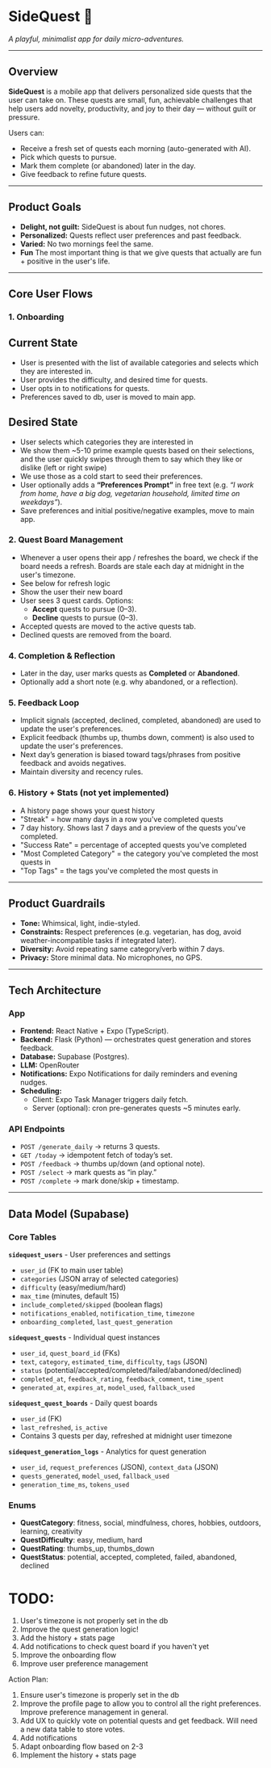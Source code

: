 # SideQuest 🎯

_A playful, minimalist app for daily micro-adventures._

---

## Overview

**SideQuest** is a mobile app that delivers personalized side quests that the user can take on. These quests are small, fun, achievable challenges that help users add novelty, productivity, and joy to their day — without guilt or pressure.

Users can:

- Receive a fresh set of quests each morning (auto-generated with AI).
- Pick which quests to pursue.
- Mark them complete (or abandoned) later in the day.
- Give feedback to refine future quests.

---

## Product Goals

- **Delight, not guilt:** SideQuest is about fun nudges, not chores.
- **Personalized:** Quests reflect user preferences and past feedback.
- **Varied:** No two mornings feel the same.
- **Fun** The most important thing is that we give quests that actually are fun + positive in the user's life.

---

## Core User Flows

### 1. Onboarding

## Current State

- User is presented with the list of available categories and selects which they are interested in.
- User provides the difficulty, and desired time for quests.
- User opts in to notifications for quests.
- Preferences saved to db, user is moved to main app.

## Desired State

- User selects which categories they are interested in
- We show them ~5-10 prime example quests based on their selections, and the user quickly swipes through them to say which they like or dislike (left or right swipe)
- We use those as a cold start to seed their preferences.
- User optionally adds a **“Preferences Prompt”** in free text (e.g. _“I work from home, have a big dog, vegetarian household, limited time on weekdays”_).
- Save preferences and initial positive/negative examples, move to main app.

### 2. Quest Board Management

- Whenever a user opens their app / refreshes the board, we check if the board needs a refresh. Boards are stale each day at midnight in the user's timezone.
- See below for refresh logic
- Show the user their new board
- User sees 3 quest cards. Options:
  - **Accept** quests to pursue (0–3).
  - **Decline** quests to pursue (0–3).
- Accepted quests are moved to the active quests tab.
- Declined quests are removed from the board.

### 4. Completion & Reflection

- Later in the day, user marks quests as **Completed** or **Abandoned**.
- Optionally add a short note (e.g. why abandoned, or a reflection).

### 5. Feedback Loop

- Implicit signals (accepted, declined, completed, abandoned) are used to update the user's preferences.
- Explicit feedback (thumbs up, thumbs down, comment) is also used to update the user's preferences.
- Next day’s generation is biased toward tags/phrases from positive feedback and avoids negatives.
- Maintain diversity and recency rules.

### 6. History + Stats (not yet implemented)

- A history page shows your quest history
- "Streak" = how many days in a row you've completed quests
- 7 day history. Shows last 7 days and a preview of the quests you've completed.
- "Success Rate" = percentage of accepted quests you've completed
- "Most Completed Category" = the category you've completed the most quests in
- "Top Tags" = the tags you've completed the most quests in

---

## Product Guardrails

- **Tone:** Whimsical, light, indie-styled.
- **Constraints:** Respect preferences (e.g. vegetarian, has dog, avoid weather-incompatible tasks if integrated later).
- **Diversity:** Avoid repeating same category/verb within 7 days.
- **Privacy:** Store minimal data. No microphones, no GPS.

---

## Tech Architecture

### App

- **Frontend:** React Native + Expo (TypeScript).
- **Backend:** Flask (Python) — orchestrates quest generation and stores feedback.
- **Database:** Supabase (Postgres).
- **LLM:** OpenRouter
- **Notifications:** Expo Notifications for daily reminders and evening nudges.
- **Scheduling:**
  - Client: Expo Task Manager triggers daily fetch.
  - Server (optional): cron pre-generates quests ~5 minutes early.

### API Endpoints

- `POST /generate_daily` → returns 3 quests.
- `GET /today` → idempotent fetch of today’s set.
- `POST /feedback` → thumbs up/down (and optional note).
- `POST /select` → mark quests as “in play.”
- `POST /complete` → mark done/skip + timestamp.

---

## Data Model (Supabase)

### Core Tables

**`sidequest_users`** - User preferences and settings

- `user_id` (FK to main user table)
- `categories` (JSON array of selected categories)
- `difficulty` (easy/medium/hard)
- `max_time` (minutes, default 15)
- `include_completed/skipped` (boolean flags)
- `notifications_enabled`, `notification_time`, `timezone`
- `onboarding_completed`, `last_quest_generation`

**`sidequest_quests`** - Individual quest instances

- `user_id`, `quest_board_id` (FKs)
- `text`, `category`, `estimated_time`, `difficulty`, `tags` (JSON)
- `status` (potential/accepted/completed/failed/abandoned/declined)
- `completed_at`, `feedback_rating`, `feedback_comment`, `time_spent`
- `generated_at`, `expires_at`, `model_used`, `fallback_used`

**`sidequest_quest_boards`** - Daily quest boards

- `user_id` (FK)
- `last_refreshed`, `is_active`
- Contains 3 quests per day, refreshed at midnight user timezone

**`sidequest_generation_logs`** - Analytics for quest generation

- `user_id`, `request_preferences` (JSON), `context_data` (JSON)
- `quests_generated`, `model_used`, `fallback_used`
- `generation_time_ms`, `tokens_used`

### Enums

- **QuestCategory**: fitness, social, mindfulness, chores, hobbies, outdoors, learning, creativity
- **QuestDifficulty**: easy, medium, hard
- **QuestRating**: thumbs_up, thumbs_down
- **QuestStatus**: potential, accepted, completed, failed, abandoned, declined

# TODO:

1. User's timezone is not properly set in the db
2. Improve the quest generation logic!
3. Add the history + stats page
4. Add notifications to check quest board if you haven't yet
5. Improve the onboarding flow
6. Improve user preference management

Action Plan:

1. Ensure user's timezone is properly set in the db
2. Improve the profile page to allow you to control all the right preferences. Improve preference management in general.
3. Add UX to quickly vote on potential quests and get feedback. Will need a new data table to store votes.
4. Add notifications
5. Adapt onboarding flow based on 2-3
6. Implement the history + stats page
